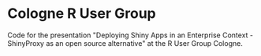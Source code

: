 # Cologne R User Group

Code for the presentation "Deploying Shiny Apps in an Enterprise Context - ShinyProxy as an open source alternative" at the R User Group Cologne.